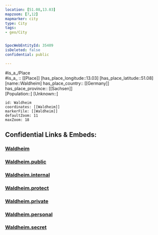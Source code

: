 ```yaml
---
location: [51.08,13.03] 
mapzoom: [7,12] 
mapmarker: city 
type: City
tags:
- geo/City


SpocWebEntityId: 35409
isDeleted: false
confidential: public

---
```

#is_a_/Place  
#is_a_ :: [[Place]] 
[has_place_longitude::13.03] 
[has_place_latitude::51.08] 
[name::Waldheim] 
has_place_country:: [[Germany]]  
has_place_province:: [[Sachsen]]  
[Population::] 
[Unknown::] 


```leaflet
id: Waldheim
coordinates: [[Waldheim]] 
markerFile: [[Waldheim]] 
defaultZoom: 11 
maxZoom: 18
```


## Confidential Links & Embeds: 

### [Waldheim](/_Standards/Earth/Continent/Europe/Europe~Central/Germany/Germany~East/Sachsen/counties~Sachsen/Mittelsachsen/cities~Mittelsachsen/Waldheim.md) 

### [Waldheim.public](/_public/Earth/Continent/Europe/Europe~Central/Germany/Germany~East/Sachsen/counties~Sachsen/Mittelsachsen/cities~Mittelsachsen/Waldheim.public.md) 

### [Waldheim.internal](/_internal/Earth/Continent/Europe/Europe~Central/Germany/Germany~East/Sachsen/counties~Sachsen/Mittelsachsen/cities~Mittelsachsen/Waldheim.internal.md) 

### [Waldheim.protect](/_protect/Earth/Continent/Europe/Europe~Central/Germany/Germany~East/Sachsen/counties~Sachsen/Mittelsachsen/cities~Mittelsachsen/Waldheim.protect.md) 

### [Waldheim.private](/_private/Earth/Continent/Europe/Europe~Central/Germany/Germany~East/Sachsen/counties~Sachsen/Mittelsachsen/cities~Mittelsachsen/Waldheim.private.md) 

### [Waldheim.personal](/_personal/Earth/Continent/Europe/Europe~Central/Germany/Germany~East/Sachsen/counties~Sachsen/Mittelsachsen/cities~Mittelsachsen/Waldheim.personal.md) 

### [Waldheim.secret](/_secret/Earth/Continent/Europe/Europe~Central/Germany/Germany~East/Sachsen/counties~Sachsen/Mittelsachsen/cities~Mittelsachsen/Waldheim.secret.md)


